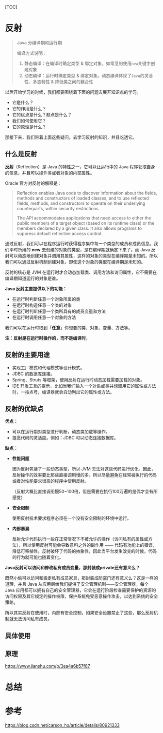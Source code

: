 [TOC]

# 反射

> Java 分编译期和运行期
>
> 编译方式说明：
>
> 1. 静态编译：在编译时确定类型 & 绑定对象。如常见的使用`new`关键字创建对象
> 2. 动态编译：运行时确定类型 & 绑定对象。动态编译体现了`Java`的灵活性、多态特性 & 降低类之间的藕合性

以后开始学习的时候，我们都要围绕着下面的问题去展开知识点的学习。

- 它是什么？
- 它的作用是什么？
- 它的优点是什么？缺点是什么？
- 我们如何使用它？
- 它的原理是什么？

那接下来，我们带着上面这些疑问，去学习反射的知识，并且吃透它。

## 什么是反射

**反射**（Reflection）是 Java 的特性之一，它可以让运行中的 Java 程序获取自身的信息，并且可以操作类或者对象的内部属性。

Oracle 官方对反射的解释是：

> Reflection enables Java code to discover information about the fields, methods and constructors of loaded classes, and to use reflected fields, methods, and constructors to operate on their underlying counterparts, within security restrictions. 
>
> The API accommodates applications that need access to either the public members of a target object (based on its runtime class) or the members declared by a given class. It also allows programs to suppress default reflective access control.

通过反射，我们可以在程序运行时获得程序集中每一个类型的成员和成员信息。我们平时所用的 **new** 去创建的对象的类型，是在编译期就确定下来了。而 Java 反射可以动态地创建对象并调用其属性，这样的对象的类型在编译期是未知的。所以我们可以通过反射机制创建对象，即使这个对象的类型在编译期是未知的。

反射的核心是 JVM 在运行时才会动态加载类、调用方法和访问属性，它不需要在编译期知道运行的对象是谁。

**Java 反射主要提供以下的功能：**

- 在运行时判断任意一个对象所属的类
- 在运行时构造任意一个类的对象
- 在运行时判断任意一个类所具有的成员变量和方法
- 在运行时调用任意一个对象的方法

我们可以在运行时取到「**任意**」你想要的类、对象、变量、方法等。

**注：反射是在运行时操作的，而不是编译时**。

## 反射的主要用途

- 实现工厂模式和代理模式等设计模式。
- JDBC 的数据库连接。
- Spring、Struts 等框架，使用反射在运行时动态加载需要加载的对象。
- IDE 开发工具的提示，比如当我们输入一个对象或类并想调用它的属性或方法时，一按点号，编译器就会自动列出它的属性或方法。

## 反射的优缺点

**优点：**

- 可以在运行期对类型进行判断，动态类加载等操作。
- 提高代码的灵活度。例如：JDBC 可以动态连接数据库。

**缺点：**

- **性能问题**

  因为反射包括了一些动态类型，所以 JVM 无法对这些代码进行优化。因此，反射操作的效率要比那些直接调用慢的多。所以尽量避免在经常被执行的代码或者对性能要求很高的程序中使用反射。

  （反射大概比直接调用慢50~100倍，但是需要在执行100万遍的是偶才会有所感觉）

- **安全限制**

  使用反射技术要求程序必须在一个没有安全限制的环境中运行。

- **内部暴漏**

  反射允许代码执行一些在正常情况下不被允许的操作（访问私有的属性或方法），所以使用反射可能会导致意料之外的副作用 —— 代码有功能上的错误，降低可移植性。反射破坏了代码的抽象性，因此当平台发生改变的时候，代码的行为就可能也随着变化。

**Java反射可以访问和修改私有成员变量，那封装成private还有意义么？**

既然小偷可以访问和搬走私有成员家具，那封装成防盗门还有意义么？这是一样的道理，并且 Java 从应用层给我们提供了安全管理机制——安全管理器，每个 Java 应用都可以拥有自己的安全管理器，它会在运行阶段检查需要保护的资源的访问权限及其它规定的操作权限，保护系统免受恶意操作攻击，以达到系统的安全策略。

所以其实反射在使用时，内部有安全控制，如果安全设置禁止了这些，那么反射机制就无法访问私有成员。

## 具体使用


## 原理

https://www.jianshu.com/p/3ea4a6b57f87

# 总结

# 参考

https://blog.csdn.net/carson_ho/article/details/80921333